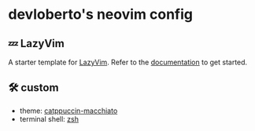 # devloberto's neovim config

## 💤 LazyVim

A starter template for [LazyVim](https://github.com/LazyVim/LazyVim).
Refer to the [documentation](https://lazyvim.github.io/installation) to get started.

## 🛠️ custom

- theme: [catppuccin-macchiato](https://github.com/catppuccin/nvim)
- terminal shell: [zsh](https://zsh.sourceforge.io/)
